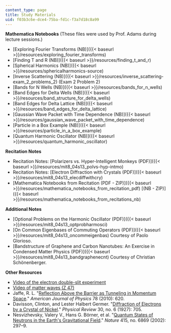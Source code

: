 ```yaml
---
content_type: page
title: Study Materials
uid: f03b3c6e-dce4-75ba-fd1c-f3a7d18c8a99
---
```


**Mathematica Notebooks** (These files were used by Prof. Adams during lecture sessions.)

*   [Exploring Fourier Transforms (NB)]({{< baseurl >}}/resources/exploring_fourier_transforms)
*   [Finding T and R (NB)]({{< baseurl >}}/resources/finding_t_and_r)
*   [Spherical Harmonics (NB)]({{< baseurl >}}/resources/sphericalharmonics-source)
*   [Inverse Scattering (NB)]({{< baseurl >}}/resources/inverse_scattering-exam_2_problems_2) (Exam 2 Problem 2)
*   [Bands for N Wells (NB)]({{< baseurl >}}/resources/bands_for_n_wells)
*   [Band Edges for Delta Wells (NB)]({{< baseurl >}}/resources/band_structure_for_delta_wells)
*   [Band Edges for Delta Lattice (NB)]({{< baseurl >}}/resources/band_edges_for_delta_lattice)
*   [Gaussian Wave Packet with Time Dependence (NB)]({{< baseurl >}}/resources/gaussian_wave_packet_with_time_dependence)
*   [Particle in a Box Example (NB)]({{< baseurl >}}/resources/particle_in_a_box_example)
*   [Quantum Harmonic Oscillator (NB)]({{< baseurl >}}/resources/quantum_harmonic_oscillator)

**Recitation Notes**

*   Recitation Notes: [Polarizers vs. Hyper-Intelligent Monkeys (PDF)]({{< baseurl >}}/resources/mit8_04s13_polvs-hyp-intmo)
*   Recitation Notes: [Electron Diffraction with Crystals (PDF)]({{< baseurl >}}/resources/mit8_04s13_elecdiffwithcry)
*   [Mathematica Notebooks from Recitation (PDF - ZIP)]({{< baseurl >}}/resources/mathematica_notebooks_from_recitation_pdf) [(NB - ZIP)]({{< baseurl >}}/resources/mathematica_notebooks_from_recitations_nb)

**Additional Notes**

*   [Optional Problems on the Harmonic Oscillator (PDF)]({{< baseurl >}}/resources/mit8_04s13_optprobharmosci)
*   [On Common Eigenbases of Commuting Operators (PDF)]({{< baseurl >}}/resources/mit8_04s13_oncommeigenbas) Courtesy of Paolo Glorioso.
*   [Bandstructure of Graphene and Carbon Nanotubes: An Exercise in Condensed Matter Physics (PDF)]({{< baseurl >}}/resources/mit8_04s13_bandgraphenecnt) Courtesy of Christian Schönenberger.

**Other Resources**

*   [Video of the electron double-slit experiment](https://www.youtube.com/watch?v=jvO0P5-SMxk)
*   [Video of matter waves (Z 47)](http://tsgphysics.mit.edu/front/?page=demo.php&letnum=Z%2047)
*   Jaffe, R. L. "[Reflection Above the Barrier as Tunneling in Momentum Space](http://dx.doi.org/10.1119/1.3298428)." _American Journal of Physics_ 78 (2010): 620.
*   Davisson, Clinton, and Lester Halbert Germer. "[Diffraction of Electrons by a Crystal of Nickel](http://prola.aps.org/abstract/PR/v30/i6/p705_1)." _Physical Review_ 30, no. 6 (1927): 705.
*   Nesvizhevsky, Valery V., Hans G. Börner, et al. "[Quantum States of Neutrons in the Earth's Gravitational Field](http://dx.doi.org/10.1038/415297a)." _Nature_ 415, no. 6869 (2002): 297–9.